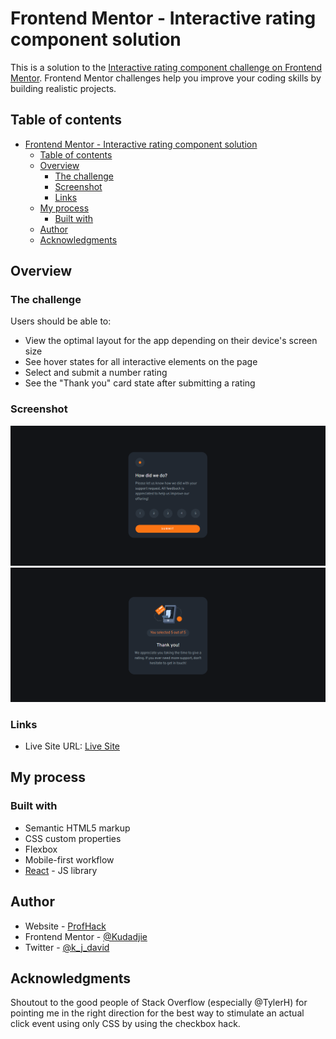 # Frontend Mentor - Interactive rating component solution

This is a solution to the [Interactive rating component challenge on Frontend Mentor](https://www.frontendmentor.io/challenges/interactive-rating-component-koxpeBUmI). Frontend Mentor challenges help you improve your coding skills by building realistic projects. 

## Table of contents

- [Frontend Mentor - Interactive rating component solution](#frontend-mentor---interactive-rating-component-solution)
  - [Table of contents](#table-of-contents)
  - [Overview](#overview)
    - [The challenge](#the-challenge)
    - [Screenshot](#screenshot)
    - [Links](#links)
  - [My process](#my-process)
    - [Built with](#built-with)
  - [Author](#author)
  - [Acknowledgments](#acknowledgments)


## Overview

### The challenge

Users should be able to:

- View the optimal layout for the app depending on their device's screen size
- See hover states for all interactive elements on the page
- Select and submit a number rating
- See the "Thank you" card state after submitting a rating

### Screenshot

![](./normal-state.png)
![](./thankyou-state.png)


### Links

- Live Site URL: [Live Site](https://moonlit-lollipop-639c4a.netlify.app)

## My process

### Built with

- Semantic HTML5 markup
- CSS custom properties
- Flexbox
- Mobile-first workflow
- [React](https://reactjs.org/) - JS library


## Author

- Website - [ProfHack](http://profhack.tech)
- Frontend Mentor - [@Kudadjie](https://www.frontendmentor.io/profile/Kudadjie)
- Twitter - [@k_j_david](https://www.twitter.com/k_j_david)


## Acknowledgments

Shoutout to the good people of Stack Overflow (especially @TylerH) for pointing me in the right direction for the best way to stimulate an actual click event using only CSS by using the checkbox hack.
